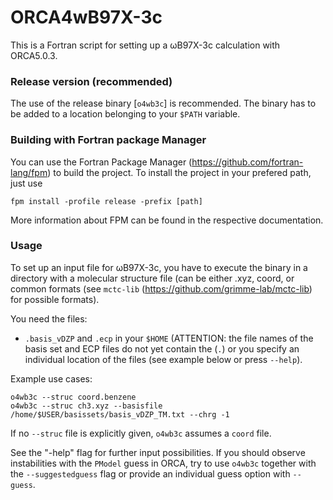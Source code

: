 # ORCA4wB97X-3c
This is a Fortran script for setting up a ωB97X-3c calculation with ORCA5.0.3.

### Release version (recommended)
The use of the release binary [`o4wb3c`] is recommended. The binary has to be added to a location belonging to your `$PATH` variable.

### Building with Fortran package Manager
You can use the Fortran Package Manager (https://github.com/fortran-lang/fpm) to build the project.
To install the project in your prefered path, just use 
```
fpm install -profile release -prefix [path]
```
More information about FPM can be found in the respective documentation.

### Usage
To set up an input file for ωB97X-3c, you have to execute the binary in a directory with a molecular structure file (can be either .xyz, coord, or common formats (see `mctc-lib` (https://github.com/grimme-lab/mctc-lib) for possible formats).

You need the files:
- `.basis_vDZP` and `.ecp` in your `$HOME` (ATTENTION: the file names of the basis set and ECP files do not yet contain the (`.`) or you specify an individual location of the files (see example below or press `--help`).

Example use cases:

```
o4wb3c --struc coord.benzene
o4wb3c --struc ch3.xyz --basisfile /home/$USER/basissets/basis_vDZP_TM.txt --chrg -1
```
If no `--struc` file is explicitly given, `o4wb3c` assumes a `coord` file.

See the "-help" flag for further input possibilities.
If you should observe instabilities with the `PModel` guess in ORCA, try to use `o4wb3c` together with the `--suggestedguess` flag or provide an individual guess option with `--guess`.

